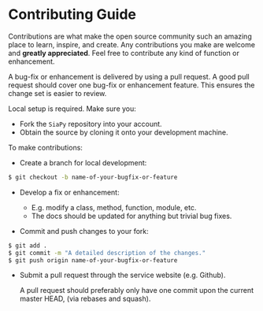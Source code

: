 # Contributing Guide

Contributions are what make the open source community such an amazing place to learn, inspire, and create. Any contributions you make are welcome and **greatly appreciated**.
Feel free to contribute any kind of function or enhancement.

A bug-fix or enhancement is delivered by using a pull request. A good pull request
should cover one bug-fix or enhancement feature. This ensures the change set is
easier to review.

Local setup is required. Make sure you:

* Fork the `SiaPy` repository into your account.
* Obtain the source by cloning it onto your development machine.

To make contributions:

* Create a branch for local development:

```sh {"id":"01HZXZWHC2RPPM7RH2Z32SBSEZ"}
$ git checkout -b name-of-your-bugfix-or-feature
```

* Develop a fix or enhancement:

   * E.g. modify a class, method, function, module, etc.
   * The docs should be updated for anything but trivial bug fixes.

* Commit and push changes to your fork:

```sh {"id":"01HZXZWHC2RPPM7RH2Z4S4GCSF"}
$ git add .
$ git commit -m "A detailed description of the changes."
$ git push origin name-of-your-bugfix-or-feature
```

* Submit a pull request through the service website (e.g. Github).

   A pull request should preferably only have one commit upon the current master HEAD, (via rebases and squash).
